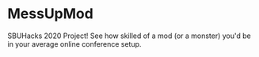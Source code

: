 # MessUpMod
SBUHacks 2020 Project! See how skilled of a mod (or a monster) you'd be in your average online conference setup.
